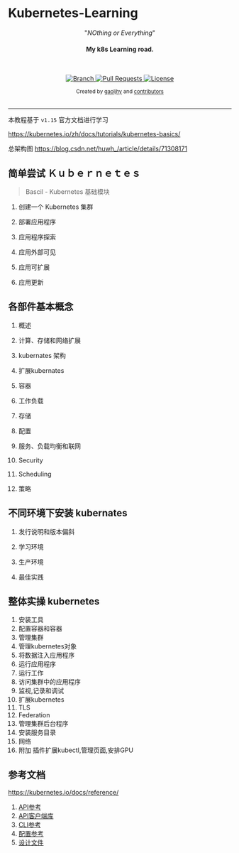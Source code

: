 # Kubernetes-Learning


<p align="center">"<i>NOthing or Everything</i>"</p>

<h4 align="center">My k8s Learning road.</h4>

<br>

<p align="center">
  <a href="https://github.com/gaoljhy/Kubernetes-Learning/tree/master">
    <img src="https://img.shields.io/badge/Branch-master-green.svg?longCache=true"
        alt="Branch">
  </a>
  <a href="https://github.com/gaoljhy/Kubernetes-Learning/pulls">
    <img src="https://img.shields.io/badge/PRs-welcome-brightgreen.svg?longCache=true"
        alt="Pull Requests">
  </a>
  <a href="https://github.com/gaoljhy/Kubernetes-Learning/blob/master/LICENSE">
    <img src="https://img.shields.io/badge/License-MIT-blue.svg?longCache=true"
        alt="License">
  </a>
</p>

<div align="center">
  <sub>Created by
  <a href="http://grj321.com">gaoljhy</a> and
  <a href="https://github.com/gaoljhy/Kubernetes-Learning/contributors">
    contributors
  </a>
</div>

<br>

****

本教程基于 `v1.15` 官方文档进行学习

<https://kubernetes.io/zh/docs/tutorials/kubernetes-basics/>

总架构图 <https://blog.csdn.net/huwh_/article/details/71308171>

## 简单尝试 Ｋｕｂｅｒｎｅｔｅｓ

> Bascil - Kubernetes 基础模块

1. 创建一个 Kubernetes 集群

2. 部署应用程序

3. 应用程序探索

4. 应用外部可见

5. 应用可扩展

6. 应用更新

## 各部件基本概念

1. 概述

2. 计算、存储和网络扩展

3. kubernates 架构

4. 扩展kubernates

5. 容器

6. 工作负载

7. 存储

8. 配置

9. 服务、负载均衡和联网

10. Security

11. Scheduling

12. 策略

## 不同环境下安装 kubernates 

1. 发行说明和版本偏斜

2. 学习环境

3. 生产环境

4. 最佳实践

## 整体实操 kubernetes

1. 安装工具
2. 配置容器和容器
3. 管理集群
4. 管理kubernetes对象
5. 将数据注入应用程序
6. 运行应用程序
7. 运行工作
8. 访问集群中的应用程序
9. 监视,记录和调试
10. 扩展kubernetes
11. TLS 
12. Federation
13. 管理集群后台程序
14. 安装服务目录
15. 网络
16. 附加 插件扩展kubectl,管理页面,安排GPU

## 参考文档

<https://kubernetes.io/docs/reference/>

1. [API参考](https://kubernetes.io/docs/reference/#api-reference)
2. [API客户端库](https://kubernetes.io/docs/reference/#api-client-libraries)
3. [CLI参考](https://kubernetes.io/docs/reference/#cli-reference)
4. [配置参考](https://kubernetes.io/docs/reference/#config-reference)
5. [设计文件](https://kubernetes.io/docs/reference/#design-docs)
